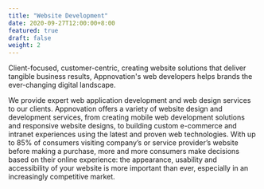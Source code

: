 ```yaml
---
title: "Website Development"
date: 2020-09-27T12:00:00+8:00
featured: true
draft: false
weight: 2
---
```


Client-focused, customer-centric, creating website solutions that deliver tangible business results, Appnovation's web developers helps brands the ever-changing digital landscape.

We provide expert web application development and web design services to our clients. Appnovation offers a variety of website design and development services, from creating mobile web development solutions and responsive website designs, to building custom e-commerce and intranet experiences using the latest and proven web technologies. With up to 85% of consumers visiting company’s or service provider’s website before making a purchase, more and more consumers make decisions based on their online experience: the appearance, usability and accessibility of your website is more important than ever, especially in an increasingly competitive market.